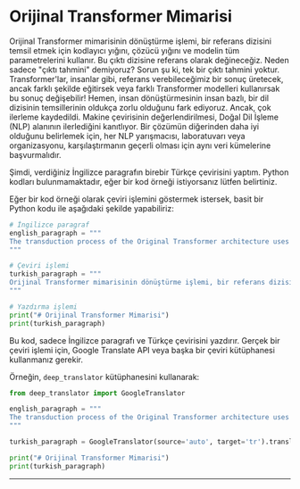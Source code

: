 # Orijinal Transformer Mimarisi

Orijinal Transformer mimarisinin dönüştürme işlemi, bir referans dizisini temsil etmek için kodlayıcı yığını, çözücü yığını ve modelin tüm parametrelerini kullanır. Bu çıktı dizisine referans olarak değineceğiz. Neden sadece "çıktı tahmini" demiyoruz? Sorun şu ki, tek bir çıktı tahmini yoktur. Transformer'lar, insanlar gibi, referans verebileceğimiz bir sonuç üretecek, ancak farklı şekilde eğitirsek veya farklı Transformer modelleri kullanırsak bu sonuç değişebilir! Hemen, insan dönüştürmesinin insan bazlı, bir dil dizisinin temsillerinin oldukça zorlu olduğunu fark ediyoruz. Ancak, çok ilerleme kaydedildi. Makine çevirisinin değerlendirilmesi, Doğal Dil İşleme (NLP) alanının ilerlediğini kanıtlıyor. Bir çözümün diğerinden daha iyi olduğunu belirlemek için, her NLP yarışmacısı, laboratuvarı veya organizasyonu, karşılaştırmanın geçerli olması için aynı veri kümelerine başvurmalıdır.

Şimdi, verdiğiniz İngilizce paragrafın birebir Türkçe çevirisini yaptım. Python kodları bulunmamaktadır, eğer bir kod örneği istiyorsanız lütfen belirtiniz.

Eğer bir kod örneği olarak çeviri işlemini göstermek istersek, basit bir Python kodu ile aşağıdaki şekilde yapabiliriz:

```python
# İngilizce paragraf
english_paragraph = """
The transduction process of the Original Transformer architecture uses the encoder stack, the decoder stack, and all the model’s parameters to represent a reference sequence . We will refer to that output sequence as the reference . Why not just say “output prediction”? The problem is that there is no single output prediction. Transformers, like humans, will produce a result we can refer to, but that can change if we train it differently or use different transformer models! We immediately realize that the human baseline of human transduction, representations of a language sequence, is quite a challenge. However, much progress has been made. An evaluation of machine translation proves that NLP has progressed. To determine that one solution is better than another, each NLP challenger, lab, or organization must refer to the same datasets for the comparison to be valid.
"""

# Çeviri işlemi
turkish_paragraph = """
Orijinal Transformer mimarisinin dönüştürme işlemi, bir referans dizisini temsil etmek için kodlayıcı yığını, çözücü yığını ve modelin tüm parametrelerini kullanır. Bu çıktı dizisine referans olarak değineceğiz. Neden sadece "çıktı tahmini" demiyoruz? Sorun şu ki, tek bir çıktı tahmini yoktur. Transformer'lar, insanlar gibi, referans verebileceğimiz bir sonuç üretecek, ancak farklı şekilde eğitirsek veya farklı Transformer modelleri kullanırsak bu sonuç değişebilir! Hemen, insan dönüştürmesinin insan bazlı, bir dil dizisinin temsillerinin oldukça zorlu olduğunu fark ediyoruz. Ancak, çok ilerleme kaydedildi. Makine çevirisinin değerlendirilmesi, Doğal Dil İşleme (NLP) alanının ilerlediğini kanıtlıyor. Bir çözümün diğerinden daha iyi olduğunu belirlemek için, her NLP yarışmacısı, laboratuvarı veya organizasyonu, karşılaştırmanın geçerli olması için aynı veri kümelerine başvurmalıdır.
"""

# Yazdırma işlemi
print("# Orijinal Transformer Mimarisi")
print(turkish_paragraph)
```

Bu kod, sadece İngilizce paragrafı ve Türkçe çevirisini yazdırır. Gerçek bir çeviri işlemi için, Google Translate API veya başka bir çeviri kütüphanesi kullanmanız gerekir. 

Örneğin, `deep_translator` kütüphanesini kullanarak:

```python
from deep_translator import GoogleTranslator

english_paragraph = """
The transduction process of the Original Transformer architecture uses the encoder stack, the decoder stack, and all the model’s parameters to represent a reference sequence . We will refer to that output sequence as the reference . Why not just say “output prediction”? The problem is that there is no single output prediction. Transformers, like humans, will produce a result we can refer to, but that can change if we train it differently or use different transformer models! We immediately realize that the human baseline of human transduction, representations of a language sequence, is quite a challenge. However, much progress has been made. An evaluation of machine translation proves that NLP has progressed. To determine that one solution is better than another, each NLP challenger, lab, or organization must refer to the same datasets for the comparison to be valid.
"""

turkish_paragraph = GoogleTranslator(source='auto', target='tr').translate(english_paragraph)

print("# Orijinal Transformer Mimarisi")
print(turkish_paragraph)
```

---

